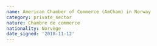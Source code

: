 ```yaml
---
name: American Chamber of Commerce (AmCham) in Norway 
category: private_sector
nature: Chambre de commerce
nationality: Norvège
date_signed: '2018-11-12'
---
```

    